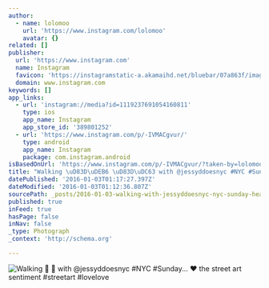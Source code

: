 ```yaml
---
author:
  - name: lolomoo
    url: 'https://www.instagram.com/lolomoo'
    avatar: {}
related: []
publisher:
  url: 'https://www.instagram.com'
  name: Instagram
  favicon: 'https://instagramstatic-a.akamaihd.net/bluebar/07a863f/images/ico/favicon.ico'
  domain: www.instagram.com
keywords: []
app_links:
  - url: 'instagram://media?id=1119237691054160811'
    type: ios
    app_name: Instagram
    app_store_id: '389801252'
  - url: 'https://www.instagram.com/p/-IVMACgvur/'
    type: android
    app_name: Instagram
    package: com.instagram.android
isBasedOnUrl: 'https://www.instagram.com/p/-IVMACgvur/?taken-by=lolomoo'
title: "Walking \uD83D\uDEB6 \uD83D\uDC63 with @jessyddoesnyc #NYC #Sunday... ❤ the street art sentiment #streetart #lovelove"
datePublished: '2016-01-03T01:17:27.397Z'
dateModified: '2016-01-03T01:12:36.807Z'
sourcePath: _posts/2016-01-03-walking-with-jessyddoesnyc-nyc-sunday-heavy-heart-the-stre.md
published: true
inFeed: true
hasPage: false
inNav: false
_type: Photograph
_context: 'http://schema.org'

---
```

![Walking   with &commat;jessyddoesnyc &num;NYC &num;Sunday&period;&period;&period; ❤ the street art sentiment &num;streetart &num;lovelove](https://scontent.cdninstagram.com/hphotos-xtf1/t51.2885-15/s640x640/sh0.08/e35/12256621_757860417651108_518434169_n.jpg)